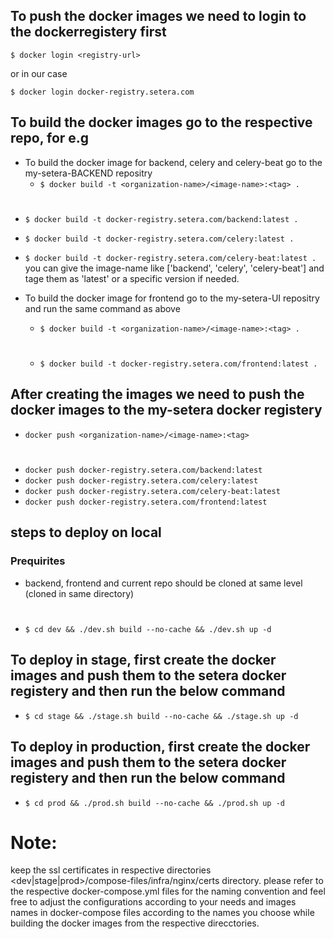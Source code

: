 ## To push the docker images we need to login to the dockerregistery first

 `$ docker login <registry-url>`
  
  or in our case
 
 `$ docker login docker-registry.setera.com`


## To build the docker images go to the respective repo, for e.g

- To build the docker image for backend, celery and celery-beat go to the my-setera-BACKEND repositry
  - `$ docker build -t <organization-name>/<image-name>:<tag> .`
 #
  - `$ docker build -t docker-registry.setera.com/backend:latest .`
  - `$ docker build -t docker-registry.setera.com/celery:latest .`
  - `$ docker build -t docker-registry.setera.com/celery-beat:latest .`
   you can give the image-name like ['backend', 'celery', 'celery-beat'] and tage them as 'latest' or a specific version if needed.

- To build the docker image for frontend go to the my-setera-UI repositry and run the same command as above
  - `$ docker build -t <organization-name>/<image-name>:<tag> .`
  #
  - `$ docker build -t docker-registry.setera.com/frontend:latest .`

## After creating the images we need to push the docker images to the my-setera docker registery
 - `docker push <organization-name>/<image-name>:<tag>`
 #
  - `docker push docker-registry.setera.com/backend:latest`
  - `docker push docker-registry.setera.com/celery:latest`
  - `docker push docker-registry.setera.com/celery-beat:latest`
  - `docker push docker-registry.setera.com/frontend:latest`


## steps to deploy on local
 ### Prequirites
- backend, frontend and current repo should be cloned at same level (cloned in same directory)

#

- `$ cd dev && ./dev.sh build --no-cache && ./dev.sh up -d`

## To deploy in stage, first create the docker images and push them to the setera docker registery and then run the below command
- `$ cd stage && ./stage.sh build --no-cache && ./stage.sh up -d`

## To deploy in production, first create the docker images and push them to the setera docker registery and then run the below command
- `$ cd prod && ./prod.sh build --no-cache && ./prod.sh up -d`

# Note:
 keep the ssl certificates in respective directories <dev|stage|prod>/compose-files/infra/nginx/certs directory.
 please refer to the respective docker-compose.yml files for the naming convention and feel free to adjust the configurations according to your needs and images names in docker-compose files according to the names you choose while building the docker images from the respective direcctories.